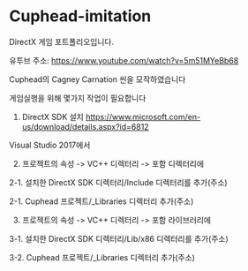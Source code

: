 # Cuphead-imitation
DirectX 게임 포트폴리오입니다.  

유투브 주소: https://www.youtube.com/watch?v=5m51MYeBb68  

Cuphead의 Cagney Carnation 씬을 모작하였습니다  


게임실행을 위해 몇가지 작업이 필요합니다  

1. DirectX SDK 설치
https://www.microsoft.com/en-us/download/details.aspx?id=6812  

Visual Studio 2017에서  

2. 프로젝트의 속성 -> VC++ 디렉터리 -> 포함 디렉터리에

2-1. 설치한 DirectX SDK 디렉터리/Include 디렉터리를 추가(주소)  

2-1. Cuphead 프로젝트/_Libraries 디렉터리 추가(주소)  

3. 프로젝트의 속성 -> VC++ 디렉터리 -> 포함 라이브러리에  

3-1. 설치한 DirectX SDK 디렉터리/Lib/x86 디렉터리를 추가(주소)  

3-2. Cuphead 프로젝트/_Libraries 디렉터리 추가(주소)

